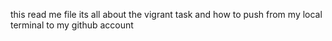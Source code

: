 this read me file its all about the vigrant task and how to push from my local terminal to my github account
